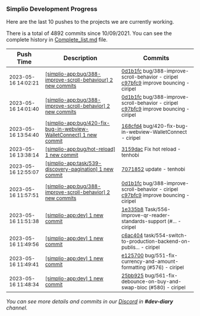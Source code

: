 
### Simplio Development Progress

Here are the last 10 pushes to the projects we are currently working.

There is a total of 4892 commits since 10/09/2021. You can see the complete history in
 [Complete_list.md](Complete_list.md) file.

| Push Time | Description | Commits |
| --- | --- | --- |
| <sub>2023-05-16 14:02:21</sub> | <sub>[[simplio-app:bug/388\-improve\-scroll\-behaviour] 2 new commits](https://github.com/SimplioOfficial/simplio-app/compare/0d1b1fc0d0f7^...c97bfc9e7fd7)</sub> | <sub>[0d1b1fc](https://github.com/SimplioOfficial/simplio-app/commit/0d1b1fc0d0f7d959ee1a9350604107a99bdbee3a) bug/388-improve-scroll-behavior - ciripel<br>[c97bfc9](https://github.com/SimplioOfficial/simplio-app/commit/c97bfc9e7fd774253daa3746dd8c7efbc597aaed) improve bouncing - ciripel</sub> |
| <sub>2023-05-16 14:01:40</sub> | <sub>[[simplio-app:bug/388\-improve\-scroll\-behavior] 2 new commits](https://github.com/SimplioOfficial/simplio-app/compare/0d1b1fc0d0f7^...c97bfc9e7fd7)</sub> | <sub>[0d1b1fc](https://github.com/SimplioOfficial/simplio-app/commit/0d1b1fc0d0f7d959ee1a9350604107a99bdbee3a) bug/388-improve-scroll-behavior - ciripel<br>[c97bfc9](https://github.com/SimplioOfficial/simplio-app/commit/c97bfc9e7fd774253daa3746dd8c7efbc597aaed) improve bouncing - ciripel</sub> |
| <sub>2023-05-16 13:54:40</sub> | <sub>[[simplio-app:bug/420\-fix\-bug\-in\-webview\-WalletConnect] 1 new commit](https://github.com/SimplioOfficial/simplio-app/commit/168cfd44e7f5b8a9ee61e1f4c132b4d9f6554ba8)</sub> | <sub>[168cfd4](https://github.com/SimplioOfficial/simplio-app/commit/168cfd44e7f5b8a9ee61e1f4c132b4d9f6554ba8) bug/420-fix-bug-in-webview-WalletConnect - ciripel</sub> |
| <sub>2023-05-16 13:38:14</sub> | <sub>[[simplio-app:bug/hot\-reload] 1 new commit](https://github.com/SimplioOfficial/simplio-app/commit/3159daca6b41e468434b39394f78f684263943fc)</sub> | <sub>[3159dac](https://github.com/SimplioOfficial/simplio-app/commit/3159daca6b41e468434b39394f78f684263943fc) Fix hot reload - tenhobi</sub> |
| <sub>2023-05-16 12:55:07</sub> | <sub>[[simplio-app:task/539\-discovery\-pagination] 1 new commit](https://github.com/SimplioOfficial/simplio-app/commit/7071852785effe9ec6efabd5b94022fdfc992576)</sub> | <sub>[7071852](https://github.com/SimplioOfficial/simplio-app/commit/7071852785effe9ec6efabd5b94022fdfc992576) update - tenhobi</sub> |
| <sub>2023-05-16 11:57:51</sub> | <sub>[[simplio-app:bug/388\-improve\-scroll\-behavior] 2 new commits](https://github.com/SimplioOfficial/simplio-app/compare/0d1b1fc0d0f7^...c97bfc9e7fd7)</sub> | <sub>[0d1b1fc](https://github.com/SimplioOfficial/simplio-app/commit/0d1b1fc0d0f7d959ee1a9350604107a99bdbee3a) bug/388-improve-scroll-behavior - ciripel<br>[c97bfc9](https://github.com/SimplioOfficial/simplio-app/commit/c97bfc9e7fd774253daa3746dd8c7efbc597aaed) improve bouncing - ciripel</sub> |
| <sub>2023-05-16 11:51:38</sub> | <sub>[[simplio-app:dev] 1 new commit](https://github.com/SimplioOfficial/simplio-app/commit/1e335b8c997168d71998afda58326800c1b76383)</sub> | <sub>[1e335b8](https://github.com/SimplioOfficial/simplio-app/commit/1e335b8c997168d71998afda58326800c1b76383) Task/556-improve-qr-reader-standards-support (#... - ciripel</sub> |
| <sub>2023-05-16 11:49:56</sub> | <sub>[[simplio-app:dev] 1 new commit](https://github.com/SimplioOfficial/simplio-app/commit/c6ac404b98267da9ef179b53e73a8ce873373d85)</sub> | <sub>[c6ac404](https://github.com/SimplioOfficial/simplio-app/commit/c6ac404b98267da9ef179b53e73a8ce873373d85) task/554-switch-to-production-backend-on-publis... - ciripel</sub> |
| <sub>2023-05-16 11:49:41</sub> | <sub>[[simplio-app:dev] 1 new commit](https://github.com/SimplioOfficial/simplio-app/commit/e12570096cb73fb12bc7cbd112228ff8b595179a)</sub> | <sub>[e125700](https://github.com/SimplioOfficial/simplio-app/commit/e12570096cb73fb12bc7cbd112228ff8b595179a) bug/551-fix-currency-and-amount-formatting (#576) - ciripel</sub> |
| <sub>2023-05-16 11:48:34</sub> | <sub>[[simplio-app:dev] 1 new commit](https://github.com/SimplioOfficial/simplio-app/commit/25bb925a9dc944169e50199502ddce88d26e5298)</sub> | <sub>[25bb925](https://github.com/SimplioOfficial/simplio-app/commit/25bb925a9dc944169e50199502ddce88d26e5298) bug/561-fix-debounce-on-buy-and-swap-bloc (#580) - ciripel</sub> |

_You can see more details and commits in our [Discord](https://discord.gg/aKhjuwZmdP) in **#dev-diary** channel._
